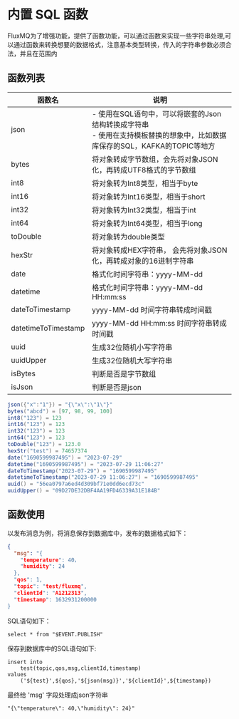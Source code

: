 # 内置 SQL 函数
FluxMQ为了增强功能，提供了函数功能，可以通过函数来实现一些字符串处理,可以通过函数来转换想要的数据格式，注意基本类型转换，传入的字符串参数必须合法，并且在范围内

## 函数列表
| **函数名**             | **说明**                                                                         |
|---------------------|--------------------------------------------------------------------------------|
| json                | - 使用在SQL语句中，可以将嵌套的Json结构转换成字符串<br />- 使用在支持模板替换的想象中，比如数据库保存的SQL，KAFKA的TOPIC等地方 |
| bytes               | 将对象转成字节数组，会先将对象JSON化，再转成UTF8格式的字节数组                                            |
| int8                | 将对象转为Int8类型，相当于byte                                                            |
| int16               | 将对象转为Int16类型，相当于short                                                          |
| int32               | 将对象转为Int32类型，相当于int                                                            |
| int64               | 将对象转为Int64类型，相当于long                                                           |
| toDouble            | 将对象转为double类型                                                                  |
| hexStr              | 将对象转成HEX字符串， 会先将对象JSON化，再转成对象的16进制字符串                                          |
| date                | 格式化时间字符串：yyyy-MM-dd                                                            |
| datetime            | 格式化时间字符串：yyyy-MM-dd HH:mm:ss                                                   |
| dateToTimestamp     | yyyy-MM-dd 时间字符串转成时间戳                                                          |
| datetimeToTimestamp | yyyy-MM-dd HH:mm:ss 时间字符串转成时间戳                                                 |
| uuid                | 生成32位随机小写字符串                                                                   |
| uuidUpper           | 生成32位随机大写字符串                                                                   |
| isBytes           | 判断是否是字节数组                                                                      |
| isJson           | 判断是否是json                                                                      |

```java
json({"x":"1"}) = "{\"x\":\"1\"}"
bytes("abcd") = [97, 98, 99, 100]
int8("123") = 123
int16("123") = 123
int32("123") = 123
int64("123") = 123
toDouble("123") = 123.0
hexStr("test") = 74657374
date("1690599987495") = "2023-07-29"
datetime("1690599987495") = "2023-07-29 11:06:27"
dateToTimestamp("2023-07-29") = "1690599987495"
datetimeToTimestamp("2023-07-29 11:06:27") = "1690599987495"
uuid() = "56ea0797a6ed4d309bf71e0dd6ecd73c"
uuidUpper() = "09D27DE32DBF4AA19FD46339A31E184B"
```
<a name="OGC3L"></a>
## 函数使用
以发布消息为例，将消息保存到数据库中，发布的数据格式如下：
```json
{
  "msg": "{
    "temperature": 40，
    "humidity": 24
  },
  "qos": 1,
  "topic": "test/fluxmq",
  "clientId": "A1212313",
  "timestamp": 1632931200000
}
```
SQL语句如下：
```plsql
select * from "$EVENT.PUBLISH"
```
保存到数据库中的SQL语句如下:
```plsql
insert into 
	test(topic,qos,msg,clientId,timestamp) 
values
	('${test}',${qos},'${json(msg)}','${clientId}',${timestamp})
```
最终给 'msg' 字段处理成json字符串
```
"{\"temperature\": 40,\"humidity\": 24}"
```